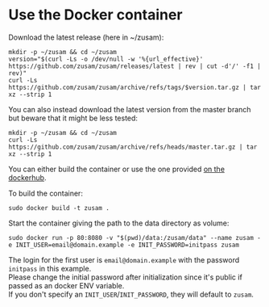 Use the Docker container
========================

Download the latest release (here in ~/zusam):
```
mkdir -p ~/zusam && cd ~/zusam
version="$(curl -Ls -o /dev/null -w '%{url_effective}' https://github.com/zusam/zusam/releases/latest | rev | cut -d'/' -f1 | rev)"
curl -Ls https://github.com/zusam/zusam/archive/refs/tags/$version.tar.gz | tar xz --strip 1
```

You can also instead download the latest version from the master branch but beware that it might be less tested:
```
mkdir -p ~/zusam && cd ~/zusam
curl -Ls https://github.com/zusam/zusam/archive/refs/heads/master.tar.gz | tar xz --strip 1
```

You can either build the container or use the one provided [on the dockerhub](https://hub.docker.com/r/zusam/zusam).

To build the container:
```
sudo docker build -t zusam .
```

Start the container giving the path to the data directory as volume:
```
sudo docker run -p 80:8080 -v "$(pwd)/data:/zusam/data" --name zusam -e INIT_USER=email@domain.example -e INIT_PASSWORD=initpass zusam
```

The login for the first user is `email@domain.example` with the password `initpass` in this example.  
Please change the initial password after initialization since it's public if passed as an docker ENV variable.  
If you don't specify an `INIT_USER`/`INIT_PASSWORD`, they will default to `zusam`.
